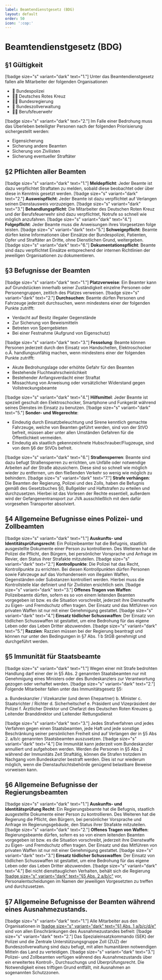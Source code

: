 ```yaml
---
label: Beamtendienstgesetz (BDG)
layout: default
order: 50
icon: ':cop:'
---
```


# Beamtendienstgesetz (BDG)

## §1 Gültigkeit

[!badge size="s" variant="dark" text="1."] Unter das Beamtendienstgesetz fallen alle Mitarbeiter der folgenden Organisationen

* :cop: Bundespolizei
* :health_worker: Deutsches Rotes Kreuz
* :office_worker: Bundesregierung
* :cop: Bundeszollverwaltung
* :firefighter: Berufsfeuerwehr

[!badge size="s" variant="dark" text="2."] Im Falle einer Bedrohung muss das Überleben beteiligter Personen nach der folgenden Priorisierung sichergestellt werden:

* Eigensicherung
* Sicherung andere Beamten
* Sicherung von Zivilisten
* Sicherung eventueller Straftäter

## §2 Pflichten aller Beamten

[!badge size="s" variant="dark" text="1."] **Meldepflicht**: Jeder Beamte ist dazu verpflichtet Straftaten zu melden, sobald diese beobachtet oder über diese in Kenntnis gesetzt werden.
[!badge size="s" variant="dark" text="2."] **Ausweispflicht**: Jeder Beamte ist dazu verpflichtet auf Verlangen seinen Dienstausweis vorzuzeigen.
[!badge size="s" variant="dark" text="3."] **Behandlungspflicht**: Die Mitarbeiter des Deutschen Roten Kreuz und der Berufsfeuerwehr sind dazu verpflichtet, Notrufe so schnell wie möglich anzufahren.
[!badge size="s" variant="dark" text="4."] **Folgepflicht**: Jeder Beamte muss die Anweisungen ihres Vorgesetzen folge leisten.
[!badge size="s" variant="dark" text="5."] **Schweigepflicht**: Beamte dürfen keine Informationen über Einsätze der Bundespolizei, Patienten, Opfer und Straftäter an Dritte, ohne Dienstlichen Grund, weitergeben.
[!badge size="s" variant="dark" text="6."] **Dokumentationspflicht**: Beamte sind dazu verpflichtet Einsätze entsprechend der internen Richtlinien der jeweiligen Organisationen zu dokumentieren.

## §3 Befugnisse der Beamten

[!badge size="s" variant="dark" text="1."] **Platzverweise**: Ein Beamter kann auf Grundstücken innerhalb seiner Zuständigkeit einzelne Personen oder Personengruppen, zeitlich des Platzes verweisen.
[!badge size="s" variant="dark" text="2."] **Durchsuchen**: Beamte dürfen Personen und Fahrzeuge jederzeit durchsuchen, wenn mindestens einer der folgenden Punkte zutrifft:

* Verdacht auf Besitz illegaler Gegenstände
* Zur Sicherung von Beweismitteln
* Betreten von Sperrgebieten
* Bei einer Festnahme (Aufgrund von Eigenschutz)

[!badge size="s" variant="dark" text="3."] **Fesselung**: Beamte können Personen jederzeit durch den Einsatz von Handschellen, Elektroschocker o.Ä. handlungsunfähig machen, wenn mindestens einer der folgenden Punkte zutrifft: 

* Akute Bedrohungslage oder erhöhte Gefahr für den Beamten
* Bestehende Fluchtwahrscheinlichkeit
* Bestehender Anfangsverdacht einer Straftat
* Missachtung von Anweisung oder vorsätzlicher Widerstand gegen Vollstreckungsbeamte

[!badge size="s" variant="dark" text="4."] **Hilfsmittel**: Jeder Beamte ist speziell geschult den Elektroschocker, Smartphone und Funkgerät während seines Dienstes im Einsatz zu benutzen.
[!badge size="s" variant="dark" text="5."] **Sonder- und Wegerechte**: 

* Eindeutig durch Einsatzbeleuchtung und Sirene kenntlich gemachte Fahrzeuge, welche von Beamten geführt werden, sind von der StVO befreit, müssen aber unter allen Umständen Gefahren für die Öffentlichkeit vermeiden.
* Eindeutig als staatlich gekennzeichnete Hubschrauber/Flugzeuge, sind von dem §6 der StVOs befreit.

[!badge size="s" variant="dark" text="6."] **Straßensperren**: Beamte sind dazu befugt Straßensperren zu errichten, um Unfälle oder notwendige Arbeiten auf der Straße abzusichern. Diese sind so schnell wie möglich wieder zu entfernen, um den fließenden Verkehr so wenig wie möglich zu behindern.
[!badge size="s" variant="dark" text="7."] **Strafe verhängen**: Die Beamten der Regierung, Polizei und des Zolls, haben die Befugnis gemäß des Gesetzbuches §0, Bußgelder und Haftstrafen zu erteilen und durchzusetzen. Hierbei ist das Vorlesen der Rechte essentiell, außerdem wird der Gefangenentransport zur JVA ausschließlich mit dem dafür vorgesehen Transporter absolviert.

## §4 Allgemeine Befugnisse eines Polizei- und Zollbeamten
[!badge size="s" variant="dark" text="1."] **Auskunfts- und Identitätsprüfungsrecht**: Ein Polizeibeamter hat die Befugnis, staatlich ausgestellte Dokumente einer Person zu kontrollieren. Des Weiteren hat die Polizei die Pflicht, den Bürgern, bei persönlicher Vorsprache und Anfrage im Revier, den Status ihrer Strafakte mitzuteilen.
[!badge size="s" variant="dark" text="2."] **Kontrollpunkte**: Die Polizei hat das Recht, Kontrollpunkte zu errichten. Bei diesen Kontrollpunkten dürfen Personen sowie Fahrzeuge auf das Vorhandensein von illegalen Waffen, Gegenständen oder Substanzen kontrolliert werden. Hierbei muss die Kontrollstelle klar definiert und für Zivilisten ersichtlich sein.
[!badge size="s" variant="dark" text="3."] **Offenes Tragen von Waffen**: Polizeibeamte dürfen, sofern es so von einem leitenden Beamten vorgegeben ist bzw. es die Situation vorschreibt, jederzeit ihre Dienstwaffe zu Eigen- und Fremdschutz offen tragen. Der Einsatz und das Mitführen von privaten Waffen ist nur mit einer Genehmigung gestattet.
[!badge size="s" variant="dark" text="4."] **Einsatz tödlicher Schusswaffen**: Der Einsatz von tödlichen Schusswaffen ist gestattet, um eine Bedrohung für das eigene Leben oder das Leben Dritter abzuwenden.
[!badge size="s" variant="dark" text="5."] **Razzien**: Razzien müssen bei der Regierung beantragt und können nur unter den Bedingungen in §7 Abs. 1 b StGB genehmigt und durchgeführt werden. 

## §5 Immunität für Staatsbeamte
[!badge size="s" variant="dark" text="1."] Wegen einer mit Strafe bedrohten Handlung darf einer der in §5 Abs. 2 genannten Staatsbeamten nur mit Genehmigung eines Ministers oder des Bundeskanzlers zur Verantwortung gezogen oder verhaftet werden.
[!badge size="s" variant="dark" text="2."] Folgende Mitarbeiter fallen unter das Immunitätsgesetz §5:

a. Bundeskanzler / Vizekanzler (und deren Ehepartner)
b. Minister
c. Staatsrichter / Richter
d. Sicherheitschef
e. Präsident und Vizepräsident der Polizei
f. Ärztlicher Direktor und Chefarzt des Deutschen Roten Kreuzes
g. Leitender Branddirektor und Leitender Rettungsdienst

[!badge size="s" variant="dark" text="3."] Jedes Strafverfahren und jedes Verfahren gegen einen Staatsbeamten, jede Haft und jede sonstige Beschränkung seiner persönlichen Freiheit sind auf Verlangen der in §5 Abs 2. a/b/c genannten Staatsbeamten auszusetzen.
[!badge size="s" variant="dark" text="4."] Die Immunität kann jederzeit vom Bundeskanzler annulliert und aufgehoben werden. Werden die Personen in §5 Abs 2 während der Immunitäts Zeit Straftätig, können die Strafen trotzdem im Nachgang vom Bundeskanzler bestraft werden. Dies ist nur wiederum möglich, wenn die Dienstaufsichtsbehörde genügend belastbare Beweise vorweisen kann.

## §6 Allgemeine Befugnisse der Regierungsbeamten
[!badge size="s" variant="dark" text="1."] **Auskunfts- und Identitätsprüfung Recht**: Ein Regierungsbeamte hat die Befugnis, staatlich ausgestellte Dokumente einer Person zu kontrollieren. Des Weiteren hat die Regierung die Pflicht, den Bürgern, bei persönlicher Vorsprache und Anfrage im Regierungsgebäude, den Status ihrer Strafakte mitzuteilen.
[!badge size="s" variant="dark" text="2."] **Offenes Tragen von Waffen**: Regierungsbeamte dürfen, sofern es so von einem leitenden Beamten vorgegeben ist bzw. es die Situation vorschreibt, jederzeit ihre Dienstwaffe zu Eigen- und Fremdschutz offen tragen. Der Einsatz und das Mitführen von privaten Waffen ist nur mit einer Genehmigung gestattet.
[!badge size="s" variant="dark" text="3."] **Einsatz tödlicher Schusswaffen**: Der Einsatz von tödlichen Schusswaffen ist gestattet, um eine Bedrohung für das eigene Leben oder das Leben Dritter abzuwenden.
[!badge size="s" variant="dark" text="4."] Bei nicht diensttauglichen Verhalten, behält sich die Regierung [!badge size="s" variant="dark" text="§5 Abs. 2 a/b/c"](#5-immunität-für-staatsbeamte) vor, Personalentscheidungen im Namen der jeweiligen Vorgesetzten zu treffen und durchzusetzen.

## §7 Allgemeine Befugnisse der Beamten während eines Ausnahmezustands.
[!badge size="s" variant="dark" text="1."] Alle Mitarbeiter aus den Organisationen in [!badge size="s" variant="dark" text="§1 Abs. 1 a/b/c/d/e"](#1-gültigkeit) sind von allen Einschränkungen des Ausnahmezustandes befreit:
[!badge size="s" variant="dark" text="2."] Das Spezialeinsatzkommando (SEK) der Polizei und die Zentrale Unterstützungsgruppe Zoll (ZUZ) der Bundeszollverwaltung sind dazu befugt, mit allen humanitären notwendigen Mitteln das Land zu verteidigen.
[!badge size="s" variant="dark" text="3."] Polizei- und Zollbeamten verfügen während des Ausnahmezustands über ein erweitertes Kontroll-, Durchsuchungs und Überprüfungsrecht. Die Notwendigkeit eines triftigen Grund entfällt, mit Ausnahmen an sogenannten Schutzzonen.
